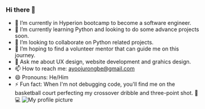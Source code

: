 ### Hi there 👋

- 🔭 I’m currently in Hyperion bootcamp to become a software engineer.
- 🌱 I’m currently learning Python and looking to do some advance projects soon.
- 👯 I’m looking to collaborate on Python related projects.
- 🤔 I’m hoping to find a volunteer mentor that can guide me on this journey.
- 💬 Ask me about UX design, website development and grahics design.
- 📫 How to reach me: ayoojurongbe@gmail.com
- 😄 Pronouns: He/Him
- ⚡ Fun fact: When I'm not debugging code, you'll find me on the basketball court perfecting my crossover dribble and three-point shot. 🏀💻
![My profile picture](https://previews.dropbox.com/p/thumb/ACPMHn0dlSnoePShIzJkzrIfOFk4k-erQjf322yVAfLO_sqXrOEocoYjRmZjnHoO2vDdGkqjGRc_VD3emWahjInho7l5ZyxN8V6gLYOOUp1scGPH9OyAsW3S1319l2xrF5CrnNjDzogEbYZuq90mkpPVGsd3CXxTAtzjYbABX3Fe_ensak6rZ1t6SQxfmyMXM_Os9Qzr1IcZ4bK7qbomGL-sLcUVZilbd1fjoxqmeqZautnkDh7fJqas12rebzAAhfcJ9a_gkYSmGmAI5jkEgDkW9vDO8snuTP31W3zSl-OGP4sNIh3FNHo5hFU5RItBS5cbb2ovNFY4mN1Gnz9Tru1q/p.jpeg)
<!--
**ayodejioju/ayodejioju** is a ✨ _special_ ✨ repository because its `README.md` (this file) appears on your GitHub profile.

Here are some ideas to get you started:

- 🔭 I’m currently working on ...
- 🌱 I’m currently learning ...
- 👯 I’m looking to collaborate on ...
- 🤔 I’m looking for help with ...
- 💬 Ask me about ...
- 📫 How to reach me: ...
- 😄 Pronouns: ...
- ⚡ Fun fact: ...

I'm Ayodeji Ojurongbe aka Ayo, a passionate Software Developer from London, UK.

## About Me

I love designing and building things, whether it's software, hardware, or just about anything! I'm constantly exploring new technologies and learning new skills to expand my knowledge and improve my craft.

## Hobbies

- Coding (of course!)
- Playing basketball
- Hiking and exploring nature
- Reading science fiction and fantasy novels
- Playing video games
- Cooking and trying out new recipes

## Skills

- **Programming Languages:** Python, JavaScript
- **Web Development:** HTML/CSS, React.js, Node.js
- **Database:** SQL, MongoDB
- **Other Technologies:** Git, Docker, AWS

Feel free to reach out to me at ayoojurongbe@gmail.com or connect with me on https://www.linkedin.com/in/ayodejiojurongbe!
-->
